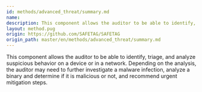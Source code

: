 ```yaml
---
id: methods/advanced_threat/summary.md
name: 
description: This component allows the auditor to be able to identify, triage, and analyze suspicious behavior on a device or in a network. Depending on the analysis, the auditor may need to further investigate a malware infection, analyze a binary and...
layout: method.pug
origin: https://github.com/SAFETAG/SAFETAG
origin_path: master/en/methods/advanced_threat/summary.md
---
```

This component allows the auditor to be able to identify, triage, and analyze suspicious behavior on a device or in a network. Depending on the analysis, the auditor may need to further investigate a malware infection, analyze a binary and determine if it is malicious or not, and recommend urgent mitigation steps.


